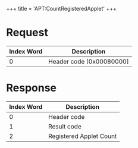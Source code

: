 +++
title = 'APT:CountRegisteredApplet'
+++

# Request

| Index Word | Description                |
|------------|----------------------------|
| 0          | Header code \[0x00080000\] |

# Response

| Index Word | Description             |
|------------|-------------------------|
| 0          | Header code             |
| 1          | Result code             |
| 2          | Registered Applet Count |
